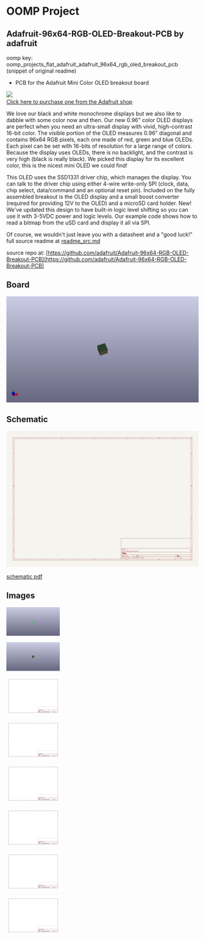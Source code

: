 # OOMP Project  
## Adafruit-96x64-RGB-OLED-Breakout-PCB  by adafruit  
  
oomp key: oomp_projects_flat_adafruit_adafruit_96x64_rgb_oled_breakout_pcb  
(snippet of original readme)  
  
- PCB for the Adafruit Mini Color OLED breakout board  
  
<a href="http://www.adafruit.com/products/684"><img src="assets/image.jpg?raw=true" width="500px"><br/>Click here to purchase one from the Adafruit shop</a>  
  
We love our black and white monochrome displays but we also like to dabble with some color now and then. Our new 0.96" color OLED displays are perfect when you need an ultra-small display with vivid, high-contrast 16-bit color. The visible portion of the OLED measures 0.96" diagonal and contains 96x64 RGB pixels, each one made of red, green and blue OLEDs. Each pixel can be set with 16-bits of resolution for a large range of colors. Because the display uses OLEDs, there is no backlight, and the contrast is very high (black is really black). We picked this display for its excellent color, this is the nicest mini OLED we could find!  
  
This OLED uses the SSD1331 driver chip, which manages the display. You can talk to the driver chip using either 4-wire write-only SPI (clock, data, chip select, data/command and an optional reset pin). Included on the fully assembled breakout is the OLED display and a small boost converter (required for providing 12V to the OLED) and a microSD card holder. New! We've updated this design to have built-in logic level shifting so you can use it with 3-5VDC power and logic levels. Our example code shows how to read a bitmap from the uSD card and display it all via SPI.  
  
Of course, we wouldn't just leave you with a datasheet and a "good luck!"   
  full source readme at [readme_src.md](readme_src.md)  
  
source repo at: [https://github.com/adafruit/Adafruit-96x64-RGB-OLED-Breakout-PCB](https://github.com/adafruit/Adafruit-96x64-RGB-OLED-Breakout-PCB)  
## Board  
  
[![working_3d.png](working_3d_600.png)](working_3d.png)  
## Schematic  
  
[![working_schematic.png](working_schematic_600.png)](working_schematic.png)  
  
[schematic pdf](working_schematic.pdf)  
## Images  
  
[![working_3D_bottom.png](working_3D_bottom_140.png)](working_3D_bottom.png)  
  
[![working_3D_top.png](working_3D_top_140.png)](working_3D_top.png)  
  
[![working_assembly_page_01.png](working_assembly_page_01_140.png)](working_assembly_page_01.png)  
  
[![working_assembly_page_02.png](working_assembly_page_02_140.png)](working_assembly_page_02.png)  
  
[![working_assembly_page_03.png](working_assembly_page_03_140.png)](working_assembly_page_03.png)  
  
[![working_assembly_page_04.png](working_assembly_page_04_140.png)](working_assembly_page_04.png)  
  
[![working_assembly_page_05.png](working_assembly_page_05_140.png)](working_assembly_page_05.png)  
  
[![working_assembly_page_06.png](working_assembly_page_06_140.png)](working_assembly_page_06.png)  
